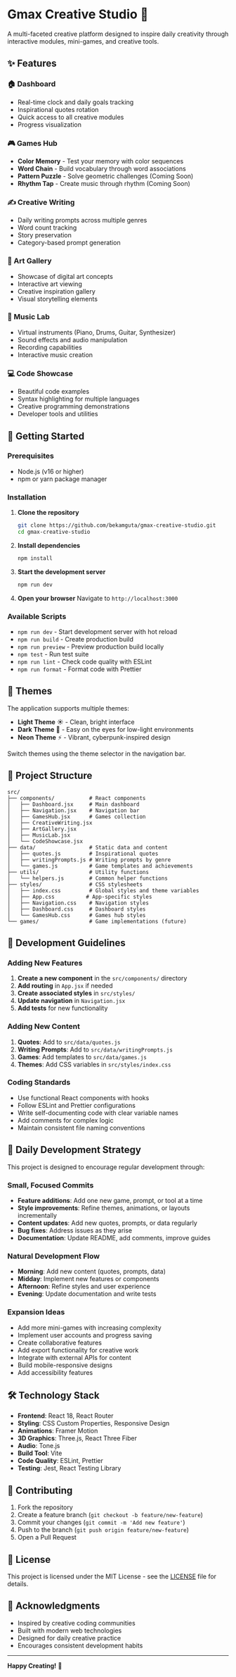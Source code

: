 # Gmax Creative Studio 🎨

A multi-faceted creative platform designed to inspire daily creativity through interactive modules, mini-games, and creative tools.

## ✨ Features

### 🏠 Dashboard
- Real-time clock and daily goals tracking
- Inspirational quotes rotation
- Quick access to all creative modules
- Progress visualization

### 🎮 Games Hub
- **Color Memory** - Test your memory with color sequences
- **Word Chain** - Build vocabulary through word associations
- **Pattern Puzzle** - Solve geometric challenges (Coming Soon)
- **Rhythm Tap** - Create music through rhythm (Coming Soon)

### ✍️ Creative Writing
- Daily writing prompts across multiple genres
- Word count tracking
- Story preservation
- Category-based prompt generation

### 🎨 Art Gallery
- Showcase of digital art concepts
- Interactive art viewing
- Creative inspiration gallery
- Visual storytelling elements

### 🎵 Music Lab
- Virtual instruments (Piano, Drums, Guitar, Synthesizer)
- Sound effects and audio manipulation
- Recording capabilities
- Interactive music creation

### 💻 Code Showcase
- Beautiful code examples
- Syntax highlighting for multiple languages
- Creative programming demonstrations
- Developer tools and utilities

## 🚀 Getting Started

### Prerequisites
- Node.js (v16 or higher)
- npm or yarn package manager

### Installation

1. **Clone the repository**
   ```bash
   git clone https://github.com/bekamguta/gmax-creative-studio.git
   cd gmax-creative-studio
   ```

2. **Install dependencies**
   ```bash
   npm install
   ```

3. **Start the development server**
   ```bash
   npm run dev
   ```

4. **Open your browser**
   Navigate to `http://localhost:3000`

### Available Scripts

- `npm run dev` - Start development server with hot reload
- `npm run build` - Create production build
- `npm run preview` - Preview production build locally
- `npm test` - Run test suite
- `npm run lint` - Check code quality with ESLint
- `npm run format` - Format code with Prettier

## 🎨 Themes

The application supports multiple themes:

- **Light Theme** ☀️ - Clean, bright interface
- **Dark Theme** 🌙 - Easy on the eyes for low-light environments
- **Neon Theme** ⚡ - Vibrant, cyberpunk-inspired design

Switch themes using the theme selector in the navigation bar.

## 📁 Project Structure

```
src/
├── components/           # React components
│   ├── Dashboard.jsx     # Main dashboard
│   ├── Navigation.jsx    # Navigation bar
│   ├── GamesHub.jsx      # Games collection
│   ├── CreativeWriting.jsx
│   ├── ArtGallery.jsx
│   ├── MusicLab.jsx
│   └── CodeShowcase.jsx
├── data/                 # Static data and content
│   ├── quotes.js         # Inspirational quotes
│   ├── writingPrompts.js # Writing prompts by genre
│   └── games.js          # Game templates and achievements
├── utils/                # Utility functions
│   └── helpers.js        # Common helper functions
├── styles/               # CSS stylesheets
│   ├── index.css         # Global styles and theme variables
│   ├── App.css          # App-specific styles
│   ├── Navigation.css    # Navigation styles
│   ├── Dashboard.css     # Dashboard styles
│   └── GamesHub.css      # Games hub styles
└── games/                # Game implementations (future)
```

## 🔧 Development Guidelines

### Adding New Features

1. **Create a new component** in the `src/components/` directory
2. **Add routing** in `App.jsx` if needed
3. **Create associated styles** in `src/styles/`
4. **Update navigation** in `Navigation.jsx`
5. **Add tests** for new functionality

### Adding New Content

1. **Quotes**: Add to `src/data/quotes.js`
2. **Writing Prompts**: Add to `src/data/writingPrompts.js`
3. **Games**: Add templates to `src/data/games.js`
4. **Themes**: Add CSS variables in `src/styles/index.css`

### Coding Standards

- Use functional React components with hooks
- Follow ESLint and Prettier configurations
- Write self-documenting code with clear variable names
- Add comments for complex logic
- Maintain consistent file naming conventions

## 🎯 Daily Development Strategy

This project is designed to encourage regular development through:

### Small, Focused Commits
- **Feature additions**: Add one new game, prompt, or tool at a time
- **Style improvements**: Refine themes, animations, or layouts incrementally
- **Content updates**: Add new quotes, prompts, or data regularly
- **Bug fixes**: Address issues as they arise
- **Documentation**: Update README, add comments, improve guides

### Natural Development Flow
- **Morning**: Add new content (quotes, prompts, data)
- **Midday**: Implement new features or components
- **Afternoon**: Refine styles and user experience
- **Evening**: Update documentation and write tests

### Expansion Ideas
- Add more mini-games with increasing complexity
- Implement user accounts and progress saving
- Create collaborative features
- Add export functionality for creative work
- Integrate with external APIs for content
- Build mobile-responsive designs
- Add accessibility features

## 🛠️ Technology Stack

- **Frontend**: React 18, React Router
- **Styling**: CSS Custom Properties, Responsive Design
- **Animations**: Framer Motion
- **3D Graphics**: Three.js, React Three Fiber
- **Audio**: Tone.js
- **Build Tool**: Vite
- **Code Quality**: ESLint, Prettier
- **Testing**: Jest, React Testing Library

## 🌟 Contributing

1. Fork the repository
2. Create a feature branch (`git checkout -b feature/new-feature`)
3. Commit your changes (`git commit -m 'Add new feature'`)
4. Push to the branch (`git push origin feature/new-feature`)
5. Open a Pull Request

## 📝 License

This project is licensed under the MIT License - see the [LICENSE](LICENSE) file for details.

## 🎉 Acknowledgments

- Inspired by creative coding communities
- Built with modern web technologies
- Designed for daily creative practice
- Encourages consistent development habits

---

**Happy Creating!** 🚀